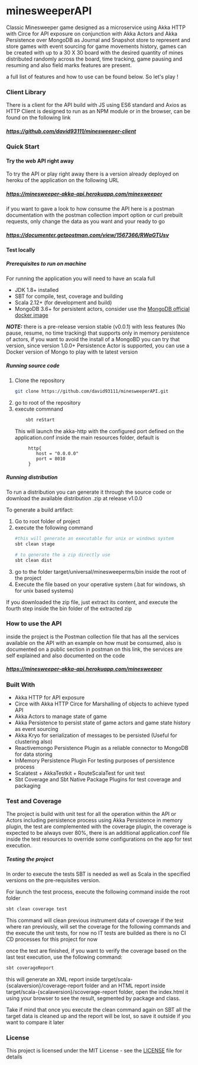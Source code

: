 # minesweeperAPI

Classic Minesweeper game designed as a microservice using Akka HTTP with Circe for API exposure
on conjunction with Akka Actors and Akka Persistence over MongoDB as Journal and Snapshot store 
to represent and store games with event sourcing for game movements history, games can be 
created with up to a 30 X 30 board with the desired quantity of mines distributed randomly across
the board, time tracking, game pausing and resuming and also field marks features are present.

a full list of features and how to use can be found below. So let's play !

### Client Library
There is a client for the API build with JS using ES6 standard and Axios as HTTP Client 
is designed to run as an NPM module or in the browser, can be found on the following link

##### https://github.com/david93111/minesweeper-client 

### Quick Start

#### Try the web API right away

To try the API or play right away there is a version already deployed on heroku 
of the application on the following URL
##### https://minesweeper-akka-api.herokuapp.com/minesweeper

if you want to gave a look to how consume the API here is a postman documentation
with the postman collection import option or curl prebuilt requests, only change the data
as you want and your ready to go
##### https://documenter.getpostman.com/view/1567366/RWaGTUsv

#### Test locally 

##### Prerequisites to run on machine

For running the application you will need to have an scala full

* JDK 1.8+ installed
* SBT for compile, test, coverage and building
* Scala 2.12+ (for development and build)
* MongoDB 3.6+ for persistent actors, consider use the [MongoDB official docker image](https://hub.docker.com/r/_/mongo/)

*__NOTE:__* there is a pre-release version stable (v0.0.1) with less features (No pause, resume, no time tracking) 
that supports only in memory persistence of actors, if you want to avoid the install of a MongoBD 
you can try that version, since version 1.0.0+ Persistence Actor is supported, you can use a Docker
version of Mongo to play with te latest version
##### Running source code
1. Clone the repository 
    ```bash
    git clone https://github.com/david93111/minesweeperAPI.git
    ```
2. go to root of the repository 
3. execute commnand
    ```bash
        sbt reStart
    ```
    This will launch the akka-http with the configured port defined on the application.conf
    inside the main resources folder, default is 
    ```
         http{
            host = "0.0.0.0"
            port = 8010
         }
    ```

##### Running distribution

To run a distribution you can generate it through the source code or download the 
available distribution .zip at release v1.0.0

To generate a build artifact:
1. Go to root folder of project
2. execute the following command 
   ```bash
   #this will generate an executable for unix or windows system
   sbt clean stage 
   
   # to generate the a zip directly use 
   sbt clean dist
   ```
3. go to the folder target/universal/minesweeperms/bin inside the root of the project
4. Execute the file based on your operative system (.bat for windows, sh for unix based systems)

If you downloaded the zip file, just extract its content, and execute the fourth step
inside the bin folder of the extracted zip

### How to use the API

inside the project is the Postman collection file that has all the services available on 
the API with an example on how must be consumed, also is documented on a public section in postman
on this link, the services are self explained and also documented on the code 
##### https://minesweeper-akka-api.herokuapp.com/minesweeper

### Built With

* Akka HTTP for API exposure
* Circe with Akka HTTP Circe for Marshalling of objects to achieve typed API 
* Akka Actors to manage state of game
* Akka Persistence to persist state of game actors and game state history as event sourcing
* Akka Kryo for serialization of messages to be persisted (Useful for clustering also)
* Reactivemongo Persistence Plugin as a reliable connector to MongoDB for data storing
* InMemory Persistence Plugin For testing purposes of persistence process
* Scalatest + AkkaTestkit + RouteScalaTest for unit test
* Sbt Coverage and Sbt Native Package Plugins for test coverage and packaging

### Test and Coverage
The project is build with unit test for all the operation within the API or Actors including persistence
process using Akka Persistence in memory plugin, the test are complemented with the coverage plugin,
the coverage is expected to be always over 80%, there is an additional application.conf file inside the 
test resources to override some configurations on the app for test execution.

##### Testing the project
In order to execute the tests SBT is needed as well as Scala in the specified versions on the pre-requisites version.

For launch the test process, execute the following command inside the root folder
````bash
sbt clean coverage test
```` 
This command will clean previous instrument data of coverage if the test where ran previously, will set
the coverage for the following commands and the execute the unit tests, for now no IT tests are builded as there is no
CI CD processes for this project for now

once the test are finished, if you want to verify the coverage based on the last test execution, use the
following command:
````bash
sbt coverageReport
```` 
this will generate an XML report inside target/scala-{scalaversion}/coverage-report folder and an 
HTML report inside target/scala-{scalaversion}/scoverage-report folder, 
open the index.html it using your browser to see the result, segmented by package and class.

Take if mind that once you execute the clean command again on SBT all the target data is cleaned up and
the report will be lost, so save it outside if you want to compare it later


### License 

This project is licensed under the MIT License - see the [LICENSE](https://github.com/david93111/minesweeperAPI/blob/master/LICENSE) 
file for details
